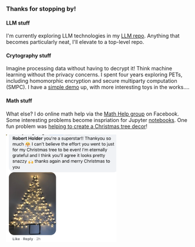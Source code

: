 ### Thanks for stopping by!

#### LLM stuff
I'm currently exploring LLM technologies in my [LLM repo](https://github.com/RobertHolderIII/LLM).  Anything that becomes particularly neat, I'll elevate to a top-level repo.

#### Crytography stuff
Imagine processing data without having to decrypt it! Think machine learning without the privacy concerns.  I spent four years exploring PETs, including homomorphic encryption and secure multiparty computation (SMPC).  I have a [simple demo](https://github.com/RobertHolderIII/SMPC) up, with more interesting toys in the works....

#### Math stuff
What else?  I do online math help via the [Math Help group](https://www.facebook.com/groups/mathhelp) on Facebook.  Some interesting problems become inspriation for Jupyter [notebooks](https://github.com/RobertHolderIII/mathhelp/tree/master/notebooks).  One fun problem was [helping to create a Christmas tree decor](https://github.com/RobertHolderIII/mathhelp/blob/master/notebooks/xmas.ipynb)!

<img src="https://github.com/RobertHolderIII/mathhelp/blob/master/img/xmas.png" alt="xmas" width="300"/>

<!--
![xmas tree](https://github.com/RobertHolderIII/mathhelp/blob/master/img/xmas.png)



<!--
**RobertHolderIII/RobertHolderIII** is a ✨ _special_ ✨ repository because its `README.md` (this file) appears on your GitHub profile.

Here are some ideas to get you started:

- 🔭 I’m currently working on ...
- 🌱 I’m currently learning ...
- 👯 I’m looking to collaborate on ...
- 🤔 I’m looking for help with ...
- 💬 Ask me about ...
- 📫 How to reach me: ...
- 😄 Pronouns: ...
- ⚡ Fun fact: ...
-->
